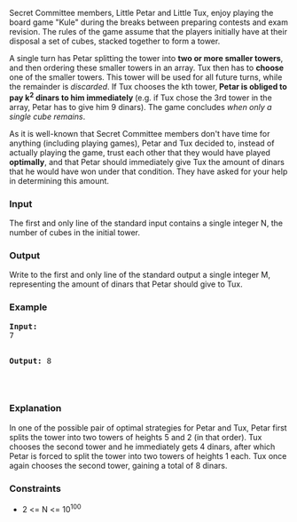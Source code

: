 <p>Secret Committee members, Little Petar and Little Tux, enjoy playing the board game "Kule" during the breaks between preparing contests and exam revision. The rules of the game assume that the players initially have at their disposal a set of cubes, stacked together to form a tower.</p>
<p>A single turn has Petar splitting the tower into <strong>two or more smaller towers</strong>, and then ordering these smaller towers in an array. Tux then has to <strong>choose</strong> one of the smaller towers. This tower will be used for all future turns, while the remainder is <em>discarded</em>. If Tux chooses the kth tower,<strong> Petar is obliged to pay k<sup>2</sup>&nbsp;dinars to him immediately </strong>(e.g. if Tux chose the 3rd tower in the array, Petar has to give him 9 dinars). The game concludes <em>when only a single cube remains</em>.</p>
<p>As it is well-known that Secret Committee members don't have time for anything (including playing games), Petar and Tux decided to, instead of actually playing the game, trust each other that they would have played <strong>optimally</strong>, and that Petar should immediately give Tux the amount of dinars that he would have won under that condition. They have asked for your help in determining this amount.</p>
<h3>Input</h3>
<p>The first and only line of the standard input contains a single integer N, the number of cubes in the initial tower.</p>
<h3>Output</h3>
<p>Write to the first and only line of the standard output a single integer M, representing the amount of dinars that Petar should give to Tux.</p>
<h3>Example</h3>
<pre><strong>Input:</strong>
7

<strong>Output:</strong>
8</pre>
<p>&nbsp;</p>
<h3>Explanation</h3>
<p>In one of the possible pair of optimal strategies for Petar and Tux, Petar first splits the tower into two towers of heights 5 and 2 (in that order). Tux chooses the second tower and he immediately gets 4 dinars, after which Petar is forced to split the tower into two towers of heights 1 each. Tux once again chooses the second tower, gaining a total of 8 dinars.</p>
<h3>Constraints</h3>
<ul>
<li>2 &lt;= N &lt;= 10<sup>100</sup></li>
</ul>
<p>&nbsp;</p>